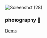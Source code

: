 ![Screenshot (28)](https://user-images.githubusercontent.com/85219856/219729170-ca898060-d25c-4fe3-91b8-490f2cb4dee2.png)
### photography 👋
<a href="https://irenenjoki.github.io/photography/">Demo</a>
